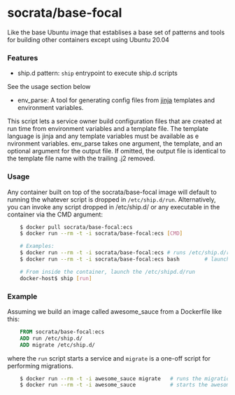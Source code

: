socrata/base-focal
============

Like the base Ubuntu image that establises a base set of patterns and
tools for building other containers except using Ubuntu 20.04

### Features

- ship.d pattern: `ship` entrypoint to execute ship.d scripts

See the usage section below

- env_parse:
A tool for generating config files from [jinja](http://jinja.pocoo.org/) templates and environment variables.

This script lets a service owner build configuration files that are created at run time from environment variables and a template file.  The template language is jinja and any template variables must be available as e  nvironment variables.  env_parse takes one argument, the template, and an optional argument for the output file.  If omitted, the output file is identical to the template file name with the trailing .j2 removed.

### Usage

Any container built on top of the socrata/base-focal image will default to running the whatever script is dropped in `/etc/ship.d/run`. Alternatively, you can invoke any script dropped in /etc/ship.d/ or any executable in the container via the CMD argument:

```bash
    $ docker pull socrata/base-focal:ecs
    $ docker run --rm -t -i socrata/base-focal:ecs [CMD]

    # Examples:
    $ docker run --rm -t -i socrata/base-focal:ecs # runs /etc/ship.d/run in the container
    $ docker run --rm -t -i socrata/base-focal:ecs bash        # launch a bash shell (on PATH)

    # From inside the container, launch the /etc/shipd.d/run
    docker-host$ ship [run]
```

### Example

Assuming we build an image called awesome_sauce from a Dockerfile like this:

```Dockerfile
    FROM socrata/base-focal:ecs
    ADD run /etc/ship.d/
    ADD migrate /etc/ship.d/
```

where the `run` script starts a service and `migrate` is a one-off script for performing migrations.

```bash
    $ docker run --rm -t -i awesome_sauce migrate   # runs the migrations from the container
    $ docker run --rm -t -i awesome_sauce           # starts the awesome_sauce service (via the `run` script)
```
